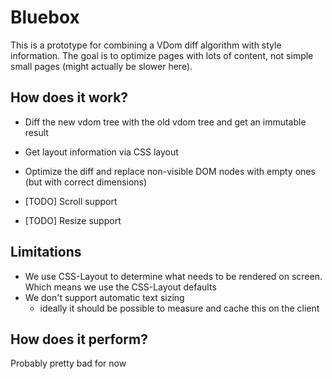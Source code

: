 Bluebox
===
This is a prototype for combining a VDom diff algorithm with style information. The goal is to optimize pages
with lots of content, not simple small pages (might actually be slower here).

How does it work?
---
- Diff the new vdom tree with the old vdom tree and get an immutable result
- Get layout information via CSS layout
- Optimize the diff and replace non-visible DOM nodes with empty ones (but with correct dimensions)

- [TODO] Scroll support
- [TODO] Resize support

Limitations
---
- We use CSS-Layout to determine what needs to be rendered on screen. Which means we use
  the CSS-Layout defaults
- We don't support automatic text sizing
  - ideally it should be possible to measure and cache this on the client


How does it perform?
---
Probably pretty bad for now